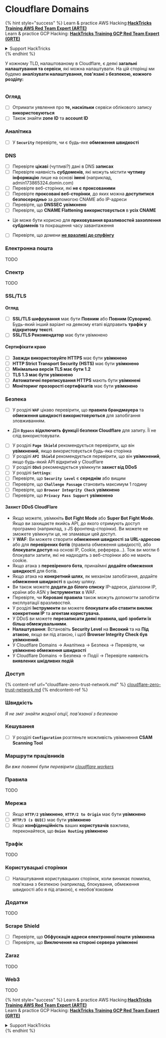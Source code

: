 # Cloudflare Domains

{% hint style="success" %}
Learn & practice AWS Hacking:<img src="../../.gitbook/assets/image (1) (1) (1).png" alt="" data-size="line">[**HackTricks Training AWS Red Team Expert (ARTE)**](https://training.hacktricks.xyz/courses/arte)<img src="../../.gitbook/assets/image (1) (1) (1).png" alt="" data-size="line">\
Learn & practice GCP Hacking: <img src="../../.gitbook/assets/image (2).png" alt="" data-size="line">[**HackTricks Training GCP Red Team Expert (GRTE)**<img src="../../.gitbook/assets/image (2).png" alt="" data-size="line">](https://training.hacktricks.xyz/courses/grte)

<details>

<summary>Support HackTricks</summary>

* Check the [**subscription plans**](https://github.com/sponsors/carlospolop)!
* **Join the** 💬 [**Discord group**](https://discord.gg/hRep4RUj7f) or the [**telegram group**](https://t.me/peass) or **follow** us on **Twitter** 🐦 [**@hacktricks\_live**](https://twitter.com/hacktricks_live)**.**
* **Share hacking tricks by submitting PRs to the** [**HackTricks**](https://github.com/carlospolop/hacktricks) and [**HackTricks Cloud**](https://github.com/carlospolop/hacktricks-cloud) github repos.

</details>
{% endhint %}

У кожному TLD, налаштованому в Cloudflare, є деякі **загальні налаштування та сервіси**, які можна налаштувати. На цій сторінці ми будемо **аналізувати налаштування, пов'язані з безпекою, кожного розділу:**

<figure><img src="../../.gitbook/assets/image (101).png" alt=""><figcaption></figcaption></figure>

### Огляд

* [ ] Отримати уявлення про **те, наскільки** сервіси облікового запису **використовуються**
* [ ] Також знайти **zone ID** та **account ID**

### Аналітика

* [ ] У **`Security`** перевірте, чи є будь-яке **обмеження швидкості**

### DNS

* [ ] Перевірте **цікаві** (чутливі?) дані в DNS **записах**
* [ ] Перевірте наявність **субдоменів**, які можуть містити **чутливу інформацію** лише на основі **імені** (наприклад, admin173865324.domin.com)
* [ ] Перевірте веб-сторінки, які **не є** **проксованими**
* [ ] Перевірте **проксовані веб-сторінки**, до яких можна **доступитися безпосередньо** за допомогою CNAME або IP-адреси
* [ ] Перевірте, що **DNSSEC** **увімкнено**
* [ ] Перевірте, що **CNAME Flattening** **використовується** в **усіх CNAME**
* Це може бути корисно для **приховування вразливостей захоплення субдоменів** та покращення часу завантаження
* [ ] Перевірте, що домени [**не вразливі до спуфінгу**](https://book.hacktricks.xyz/network-services-pentesting/pentesting-smtp#mail-spoofing)

### **Електронна пошта**

TODO

### Спектр

TODO

### SSL/TLS

#### **Огляд**

* [ ] **SSL/TLS шифрування** має бути **Повним** або **Повним (Суворим)**. Будь-який інший варіант на деякому етапі відправить **трафік у відкритому тексті**.
* [ ] **SSL/TLS Рекомендатор** має бути увімкнено

#### Сертифікати краю

* [ ] **Завжди використовуйте HTTPS** має бути **увімкнено**
* [ ] **HTTP Strict Transport Security (HSTS)** має бути **увімкнено**
* [ ] **Мінімальна версія TLS має бути 1.2**
* [ ] **TLS 1.3 має бути увімкнено**
* [ ] **Автоматичні переписування HTTPS** мають бути **увімкнені**
* [ ] **Моніторинг прозорості сертифікатів** має бути **увімкнено**

### **Безпека**

* [ ] У розділі **`WAF`** цікаво перевірити, що **правила брандмауера** та **обмеження швидкості використовуються** для запобігання зловживанням.
* Дія **`Bypass`** **відключить функції безпеки Cloudflare** для запиту. Її не слід використовувати.
* [ ] У розділі **`Page Shield`** рекомендується перевірити, що він **увімкнений**, якщо використовується будь-яка сторінка
* [ ] У розділі **`API Shield`** рекомендується перевірити, що він **увімкнений**, якщо будь-який API відкритий у Cloudflare
* [ ] У розділі **`DDoS`** рекомендується увімкнути **захист від DDoS**
* [ ] У розділі **`Settings`**:
* [ ] Перевірте, що **`Security Level`** є **середнім** або вищим
* [ ] Перевірте, що **`Challenge Passage`** становить максимум 1 годину
* [ ] Перевірте, що **`Browser Integrity Check`** **увімкнено**
* [ ] Перевірте, що **`Privacy Pass Support`** **увімкнено**

#### **Захист DDoS CloudFlare**

* Якщо можете, увімкніть **Bot Fight Mode** або **Super Bot Fight Mode**. Якщо ви захищаєте якийсь API, до якого отримують доступ програмно (наприклад, з JS фронтенд-сторінки). Ви можете не зможете увімкнути це, не зламавши цей доступ.
* У **WAF**: Ви можете створити **обмеження швидкості за URL-адресою** або для **перевірених ботів** (правила обмеження швидкості), або **блокувати доступ** на основі IP, Cookie, реферера...). Тож ви могли б блокувати запити, які не надходять з веб-сторінки або не мають cookie.
* Якщо атака з **перевіреного бота**, принаймні **додайте обмеження швидкості** для ботів.
* Якщо атака на **конкретний шлях**, як механізм запобігання, додайте **обмеження швидкості** в цьому шляху.
* Ви також можете **додати до білого списку** IP-адреси, діапазони IP, країни або ASN у **Інструментах** в WAF.
* Перевірте, чи **Керовані правила** також можуть допомогти запобігти експлуатації вразливостей.
* У розділі **Інструменти** ви можете **блокувати або ставити виклик конкретним IP** та **агентам користувача.**
* У DDoS ви можете **перезаписати деякі правила, щоб зробити їх більш обмежувальними**.
* **Налаштування**: Встановіть **Security Level** на **Високий** та на **Під атакою**, якщо ви під атакою, і щоб **Browser Integrity Check був увімкнений**.
* У Cloudflare Domains -> Аналітика -> Безпека -> Перевірте, чи **увімкнено обмеження швидкості**
* У Cloudflare Domains -> Безпека -> Події -> Перевірте наявність **виявлених шкідливих подій**

### Доступ

{% content-ref url="cloudflare-zero-trust-network.md" %}
[cloudflare-zero-trust-network.md](cloudflare-zero-trust-network.md)
{% endcontent-ref %}

### Швидкість

_Я не зміг знайти жодної опції, пов'язаної з безпекою_

### Кешування

* [ ] У розділі **`Configuration`** розгляньте можливість увімкнення **CSAM Scanning Tool**

### **Маршрути працівників**

_Ви вже повинні були перевірити_ [_cloudflare workers_](./#workers)

### Правила

TODO

### Мережа

* [ ] Якщо **`HTTP/2`** **увімкнено**, **`HTTP/2 to Origin`** має бути **увімкнено**
* [ ] **`HTTP/3 (з QUIC)`** має бути **увімкнено**
* [ ] Якщо **конфіденційність** ваших **користувачів** важлива, переконайтеся, що **`Onion Routing`** **увімкнено**

### **Трафік**

TODO

### Користувацькі сторінки

* [ ] Налаштування користувацьких сторінок, коли виникає помилка, пов'язана з безпекою (наприклад, блокування, обмеження швидкості або я під атакою), є необов'язковим

### Додатки

TODO

### Scrape Shield

* [ ] Перевірте, що **Обфускація адреси електронної пошти** **увімкнена**
* [ ] Перевірте, що **Виключення на стороні сервера** **увімкнені**

### **Zaraz**

TODO

### **Web3**

TODO

{% hint style="success" %}
Learn & practice AWS Hacking:<img src="../../.gitbook/assets/image (1) (1) (1).png" alt="" data-size="line">[**HackTricks Training AWS Red Team Expert (ARTE)**](https://training.hacktricks.xyz/courses/arte)<img src="../../.gitbook/assets/image (1) (1) (1).png" alt="" data-size="line">\
Learn & practice GCP Hacking: <img src="../../.gitbook/assets/image (2).png" alt="" data-size="line">[**HackTricks Training GCP Red Team Expert (GRTE)**<img src="../../.gitbook/assets/image (2).png" alt="" data-size="line">](https://training.hacktricks.xyz/courses/grte)

<details>

<summary>Support HackTricks</summary>

* Check the [**subscription plans**](https://github.com/sponsors/carlospolop)!
* **Join the** 💬 [**Discord group**](https://discord.gg/hRep4RUj7f) or the [**telegram group**](https://t.me/peass) or **follow** us on **Twitter** 🐦 [**@hacktricks\_live**](https://twitter.com/hacktricks_live)**.**
* **Share hacking tricks by submitting PRs to the** [**HackTricks**](https://github.com/carlospolop/hacktricks) and [**HackTricks Cloud**](https://github.com/carlospolop/hacktricks-cloud) github repos.

</details>
{% endhint %}
